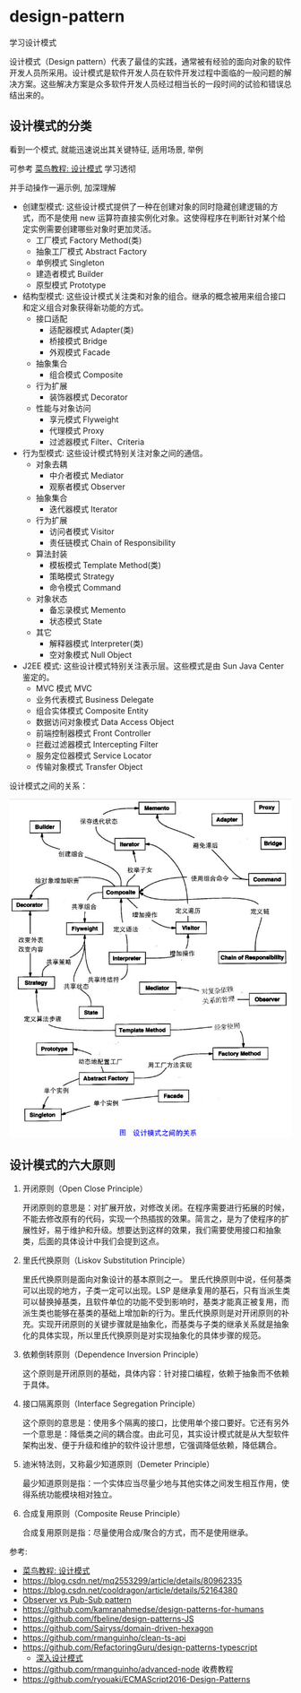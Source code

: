 # design-pattern

学习设计模式

设计模式（Design pattern）代表了最佳的实践，通常被有经验的面向对象的软件开发人员所采用。设计模式是软件开发人员在软件开发过程中面临的一般问题的解决方案。这些解决方案是众多软件开发人员经过相当长的一段时间的试验和错误总结出来的。

## 设计模式的分类

看到一个模式, 就能迅速说出其关键特征, 适用场景, 举例

可参考 [菜鸟教程: 设计模式](https://www.runoob.com/design-pattern/design-pattern-tutorial.html) 学习透彻

并手动操作一遍示例, 加深理解

- 创建型模式: 这些设计模式提供了一种在创建对象的同时隐藏创建逻辑的方式，而不是使用 new 运算符直接实例化对象。这使得程序在判断针对某个给定实例需要创建哪些对象时更加灵活。
  - 工厂模式 Factory Method(类)
  - 抽象工厂模式 Abstract Factory
  - 单例模式 Singleton
  - 建造者模式 Builder
  - 原型模式 Prototype
- 结构型模式: 这些设计模式关注类和对象的组合。继承的概念被用来组合接口和定义组合对象获得新功能的方式。
  - 接口适配
    - 适配器模式 Adapter(类)
    - 桥接模式 Bridge
    - 外观模式 Facade
  - 抽象集合
    - 组合模式 Composite
  - 行为扩展
    - 装饰器模式 Decorator
  - 性能与对象访问
    - 享元模式 Flyweight
    - 代理模式 Proxy
    - 过滤器模式 Filter、Criteria
- 行为型模式: 这些设计模式特别关注对象之间的通信。
  - 对象去耦
    - 中介者模式 Mediator
    - 观察者模式 Observer
  - 抽象集合
    - 迭代器模式 Iterator
  - 行为扩展
    - 访问者模式 Visitor
    - 责任链模式 Chain of Responsibility
  - 算法封装
    - 模板模式 Template Method(类)
    - 策略模式 Strategy
    - 命令模式 Command
  - 对象状态
    - 备忘录模式 Memento
    - 状态模式 State
  - 其它
    - 解释器模式 Interpreter(类)
    - 空对象模式 Null Object
- J2EE 模式: 这些设计模式特别关注表示层。这些模式是由 Sun Java Center 鉴定的。
  - MVC 模式 MVC
  - 业务代表模式 Business Delegate
  - 组合实体模式 Composite Entity
  - 数据访问对象模式 Data Access Object
  - 前端控制器模式 Front Controller
  - 拦截过滤器模式 Intercepting Filter
  - 服务定位器模式 Service Locator
  - 传输对象模式 Transfer Object

设计模式之间的关系：

![the-relationship-between-design-patterns](./docs/img/the-relationship-between-design-patterns.jpg)

## 设计模式的六大原则

1. 开闭原则（Open Close Principle）

    开闭原则的意思是：对扩展开放，对修改关闭。在程序需要进行拓展的时候，不能去修改原有的代码，实现一个热插拔的效果。简言之，是为了使程序的扩展性好，易于维护和升级。想要达到这样的效果，我们需要使用接口和抽象类，后面的具体设计中我们会提到这点。

2. 里氏代换原则（Liskov Substitution Principle）

    里氏代换原则是面向对象设计的基本原则之一。 里氏代换原则中说，任何基类可以出现的地方，子类一定可以出现。LSP 是继承复用的基石，只有当派生类可以替换掉基类，且软件单位的功能不受到影响时，基类才能真正被复用，而派生类也能够在基类的基础上增加新的行为。里氏代换原则是对开闭原则的补充。实现开闭原则的关键步骤就是抽象化，而基类与子类的继承关系就是抽象化的具体实现，所以里氏代换原则是对实现抽象化的具体步骤的规范。

3. 依赖倒转原则（Dependence Inversion Principle）

    这个原则是开闭原则的基础，具体内容：针对接口编程，依赖于抽象而不依赖于具体。

4. 接口隔离原则（Interface Segregation Principle）

    这个原则的意思是：使用多个隔离的接口，比使用单个接口要好。它还有另外一个意思是：降低类之间的耦合度。由此可见，其实设计模式就是从大型软件架构出发、便于升级和维护的软件设计思想，它强调降低依赖，降低耦合。

5. 迪米特法则，又称最少知道原则（Demeter Principle）

    最少知道原则是指：一个实体应当尽量少地与其他实体之间发生相互作用，使得系统功能模块相对独立。

6. 合成复用原则（Composite Reuse Principle）

    合成复用原则是指：尽量使用合成/聚合的方式，而不是使用继承。

参考:

- [菜鸟教程: 设计模式](https://www.runoob.com/design-pattern/design-pattern-tutorial.html)
- https://blog.csdn.net/mq2553299/article/details/80962335
- https://blog.csdn.net/cooldragon/article/details/52164380
- [Observer vs Pub-Sub pattern](https://hackernoon.com/observer-vs-pub-sub-pattern-50d3b27f838c)
- https://github.com/kamranahmedse/design-patterns-for-humans
- https://github.com/fbeline/design-patterns-JS
- https://github.com/Sairyss/domain-driven-hexagon
- https://github.com/rmanguinho/clean-ts-api
- https://github.com/RefactoringGuru/design-patterns-typescript
  - [深入设计模式](https://refactoringguru.cn/design-patterns/typescript)
- https://github.com/rmanguinho/advanced-node 收费教程
- https://github.com/ryouaki/ECMAScript2016-Design-Patterns
